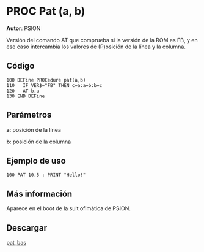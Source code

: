 # PROC Pat (a, b)
**Autor**: PSION

Versión del comando AT que comprueba si la versión de la ROM es FB, y en ese caso intercambia los valores de (P)osición de la línea y la columna.

## Código

```BASIC
100 DEFine PROCedure pat(a,b)
110   IF VER$="FB" THEN c=a:a=b:b=c
120   AT b,a
130 END DEFine 
```

## Parámetros

**a**: posición de la línea

**b**: posición de la columna

## Ejemplo de uso

```BASIC
100 PAT 10,5 : PRINT "Hello!"
```

## Más información

Aparece en el boot de la suit ofimática de PSION.

## Descargar

[pat_bas](../code/pat_bas)